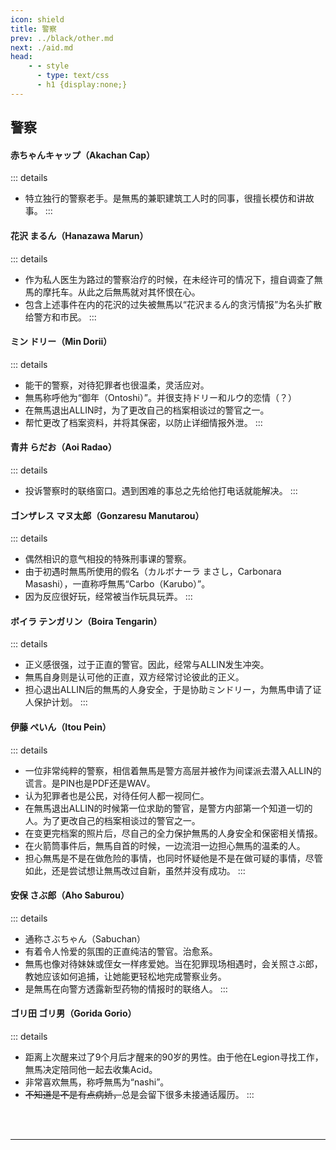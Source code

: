 ```yaml
---
icon: shield
title: 警察
prev: ../black/other.md
next: ./aid.md
head:
    - - style
      - type: text/css
      - h1 {display:none;}
---
```

## <span class="underline-blue"><i class="fa-solid fa-shield"></i> 警察</span>

#### <span style="font-weight:bold;">赤ちゃんキャップ（Akachan Cap）</span>
::: details
- 特立独行的警察老手。是無馬的兼职建筑工人时的同事，很擅长模仿和讲故事。
:::
#### <span style="font-weight:bold;">花沢 まるん（Hanazawa Marun）</span>
::: details
- 作为私人医生为路过的警察治疗的时候，在未经许可的情况下，擅自调查了無馬的摩托车。从此之后無馬就对其怀恨在心。
- 包含上述事件在内的花沢的过失被無馬以“花沢まるん的贪污情报”为名头扩散给警方和市民。
:::
#### <span style="font-weight:bold;">ミン ドリー（Min Dorii）</span>
::: details
- 能干的警察，对待犯罪者也很温柔，灵活应对。
- 無馬称呼他为“御年（Ontoshi）”。并很支持ドリー和ルウ的恋情（？）
- 在無馬退出ALLIN时，为了更改自己的档案相谈过的警官之一。
- 帮忙更改了档案资料，并将其保密，以防止详细情报外泄。
:::
#### <span style="font-weight:bold;">青井 らだお（Aoi Radao）</span>
::: details
- 投诉警察时的联络窗口。遇到困难的事总之先给他打电话就能解决。
:::
#### <span style="font-weight:bold;">ゴンザレス マヌ太郎（Gonzaresu Manutarou）</span>
::: details
- 偶然相识的意气相投的特殊刑事课的警察。
- 由于初遇时無馬所使用的假名（カルボナーラ まさし，Carbonara Masashi），一直称呼無馬“Carbo（Karubo）”。
- 因为反应很好玩，经常被当作玩具玩弄。
:::
#### <span style="font-weight:bold;">ボイラ テンガリン（Boira Tengarin）</span>
::: details
- 正义感很强，过于正直的警官。因此，经常与ALLIN发生冲突。
- 無馬自身则是认可他的正直，双方经常讨论彼此的正义。
- 担心退出ALLIN后的無馬的人身安全，于是协助ミンドリー，为無馬申请了证人保护计划。
:::
#### <span style="font-weight:bold;">伊藤 ぺいん（Itou Pein）</span>
::: details
- 一位非常纯粹的警察，相信着無馬是警方高层并被作为间谍派去潜入ALLIN的谎言。是PIN也是PDF还是WAV。
- 认为犯罪者也是公民，对待任何人都一视同仁。
- 在無馬退出ALLIN的时候第一位求助的警官，是警方内部第一个知道一切的人。为了更改自己的档案相谈过的警官之一。
- 在变更完档案的照片后，尽自己的全力保护無馬的人身安全和保密相关情报。
- 在火箭筒事件后，無馬自首的时候，一边流泪一边担心無馬的温柔的人。
- 担心無馬是不是在做危险的事情，也同时怀疑他是不是在做可疑的事情，尽管如此，还是尝试想让無馬改过自新，虽然并没有成功。
:::
#### <span style="font-weight:bold;">安保 さぶ郎（Aho Saburou）</span>
::: details
- 通称さぶちゃん（Sabuchan）
- 有着令人怜爱的氛围的正直纯洁的警官。治愈系。
- 無馬也像对待妹妹或侄女一样疼爱她。当在犯罪现场相遇时，会关照さぶ郎，教她应该如何追捕，让她能更轻松地完成警察业务。
- 是無馬在向警方透露新型药物的情报时的联络人。
:::
#### <span style="font-weight:bold;">ゴリ田 ゴリ男（Gorida Gorio）</span>
::: details
- 距离上次醒来过了9个月后才醒来的90岁的男性。由于他在Legion寻找工作，無馬决定陪同他一起去收集Acid。
- 非常喜欢無馬，称呼無馬为“nashi”。
- ~~不知道是不是有点病娇，~~总是会留下很多未接通话履历。
:::
<br>
<br>

---


